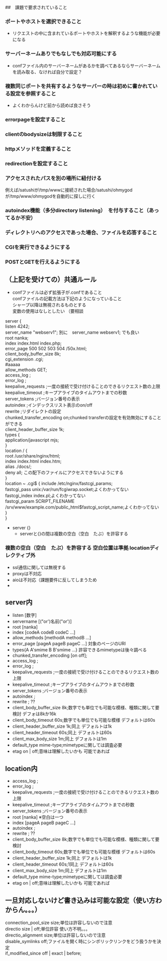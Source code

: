 ##　課題で要求されていること

### ポートやホストを選択できること  
- リクエストの中に含まれているポートやホストを解釈するような機能が必要になる  

### サーバーネームありでもなしでも対応可能にする  
- confファイル内のサーバーネームがあるかを調べてあるならサーバーネームを読み取る、なければ自分で設定？  
  
### 複数同じポートを共有するようなサーバーの時は初めに書かれている設定を参照すること  
- よくわからんけど前から読めば良さそう  
  
### errorpageを設定すること  
  
### clientのbodysizeは制限すること  
  
### httpメソッドを定義すること  
  
### redirectionを設定すること  
  
### アクセスされたパスを別の場所に紐付ける  
例えば/satushiが/tmp/wwwに接続された場合/satushi/ohmygodが/tmp/www/ohmygodを自動的に探しに行く  
  
### autoindex機能（多分directory listening）　を付与すること（あってるか不安）  
  
### ディレクトリへのアクセスであった場合、ファイルを応答すること  
  
### CGIを実行できるようにする  
  
### POSTとGETを行えるようにする  
  
## （上記を受けての）共通ルール
- confファイルは必ず拡張子が.confであること  
confファイルの記載方法は下記のようになっていること  
シャープ以降は無視されるものとする  
変数の使用はなしとしたい  （要相談
  
server \{  
    listen 4242;  
    server_name "webserv1";  別に　server_name webserv1; でも良い  
	root nanka;  
    index index.html index.php;  
	error_page   500 502 503 504  /50x.html;  
	client_body_buffer_size 8k;  
    cgi_extension .cgi;  
    #aaaaa  
    allow_methods GET;  
	access_log ;  
	error_log ;  
	keepalive_requests ;一度の接続で受け付けることのできるリクエスト数の上限  
	keepalive_timeout ;キープアライブのタイムアウトまでの秒数  
	server_tokens ;バージョン番号の表示  
	autoindex ;インデックスリスト表示のon/off  
	rewrite ;リダイレクトの設定  
	chunked_transfer_encoding on;chunked transferの設定を有効無効にすることができる  
	client_header_buffer_size 1k;  
	types {  
        application/javascript mjs;  
    }  
    location / {  
		root   /usr/share/nginx/html;  
        index  index.html index.htm;  
        alias ./docs/;  
		deny all; この配下のファイルにアクセスできないようにする  
    }  
	location ~ \.cgi$ {
		include /etc/nginx/fastcgi_params;  
    	fastcgi_pass unix:/var/run/fcgiwrap.socket;よくわかってない  
    	fastcgi_index index.pl;よくわかってない  
    	fastcgi_param SCRIPT_FILENAME /srv/www/example.com/public_html$fastcgi_script_name;よくわかってない  
	}  
\}  
  
* server {}  
	* serverと{}の間は複数の空白（空白　たぶ）を許容する  
  
### 複数の空白（空白　たぶ）を許容する 空白位置は準拠 locationディレクティブ外  
* ssl通信に関しては無視する  
* proxyは不対応  
* aioは不対応（課題要件に反してしまうため  
*   
  
## server内   
* listen \[数字\]  
* servername \[("or')名前("or')\]  
* root \[nanka]  
* index [codeA codeB codeC ...]   
* allow_methods [methodA methodB ...]  
* error_page [pageA pageB pageC ...] 対象のページのURI  
* types{A A'smime B B'smime ...} 許容できるmimetypeは後々調べる  
* chunked_transfer_encoding [on off];  
* access_log ;  
* error_log ;  
* keepalive_requests ;一度の接続で受け付けることのできるリクエスト数の上限  
* keepalive_timeout ;キープアライブのタイムアウトまでの秒数  
* server_tokens ;バージョン番号の表示  
* autoindex ;  
* rewrite ; ??  
* client_body_buffer_size 8k;数字でも単位でも可能な模様、種類に関して要検討 デフォは8kか16k  
* client_body_timeout 60s;数字でも単位でも可能な模様 デフォルトは60s  
* client_header_buffer_size 1k;同上 デフォルトは1k  
* client_header_timeout 60s;同上 デフォルトは60s  
* client_max_body_size 1m;同上 デフォルトは1m  
* default_type mime-type;mimetypeに関しては調査必要  
* etag on | off;意味は理解したいかも 可能であれば  
  
## location内  
* access_log ;  
* error_log ;  
* keepalive_requests ;一度の接続で受け付けることのできるリクエスト数の上限  
* keepalive_timeout ;キープアライブのタイムアウトまでの秒数  
* server_tokens ;バージョン番号の表示  
* root \[nanka] ※空白は一つ  
* index [pageA pageB pageC ...]  
* autoindex ;  
* rewrite ; ??  
* client_body_buffer_size 8k;数字でも単位でも可能な模様、種類に関して要検討  
* client_body_timeout 60s;数字でも単位でも可能な模様 デフォルトは60s  
* client_header_buffer_size 1k;同上 デフォルトは1k  
* client_header_timeout 60s;1同上 デフォルトは60s  
* client_max_body_size 1m;同上 デフォルトは1m  
* default_type mime-type;mimetypeに関しては調査必要  
* etag on | off;意味は理解したいかも 可能であれば  

## 一旦対応しないけど書き込みは可能な設定（使い方わからん。。。）  
connection_pool_size size;単位は許容しないので注意  
directio size | off;単位許容 使い方不明。。。  
directio_alignment size;単位は許容しないので注意  
disable_symlinks off;ファイルを開く時にシンボリックリンクをどう扱うかを決定  
if_modified_since off | exact | before;  
